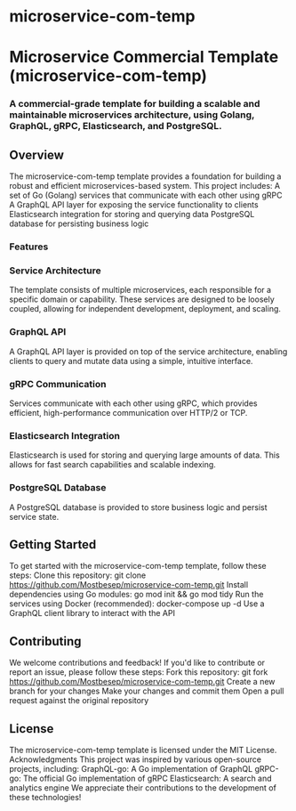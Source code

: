 # microservice-com-temp
# Microservice Commercial Template (microservice-com-temp)
### A commercial-grade template for building a scalable and maintainable microservices architecture, using Golang, GraphQL, gRPC, Elasticsearch, and PostgreSQL.
## Overview
The microservice-com-temp template provides a foundation for building a robust and efficient microservices-based system. This project includes:
A set of Go (Golang) services that communicate with each other using gRPC
A GraphQL API layer for exposing the service functionality to clients
Elasticsearch integration for storing and querying data
PostgreSQL database for persisting business logic
### Features
### Service Architecture
The template consists of multiple microservices, each responsible for a specific domain or capability. These services are designed to be loosely coupled, allowing for independent development, deployment, and scaling.
### GraphQL API
A GraphQL API layer is provided on top of the service architecture, enabling clients to query and mutate data using a simple, intuitive interface.
### gRPC Communication
Services communicate with each other using gRPC, which provides efficient, high-performance communication over HTTP/2 or TCP.
### Elasticsearch Integration
Elasticsearch is used for storing and querying large amounts of data. This allows for fast search capabilities and scalable indexing.
### PostgreSQL Database
A PostgreSQL database is provided to store business logic and persist service state.
## Getting Started
To get started with the microservice-com-temp template, follow these steps:
Clone this repository: git clone https://github.com/Mostbesep/microservice-com-temp.git
Install dependencies using Go modules: go mod init && go mod tidy
Run the services using Docker (recommended): docker-compose up -d
Use a GraphQL client library to interact with the API
## Contributing
We welcome contributions and feedback! If you'd like to contribute or report an issue, please follow these steps:
Fork this repository: git fork https://github.com/Mostbesep/microservice-com-temp.git
Create a new branch for your changes
Make your changes and commit them
Open a pull request against the original repository
## License
The microservice-com-temp template is licensed under the MIT License.
Acknowledgments
This project was inspired by various open-source projects, including:
GraphQL-go: A Go implementation of GraphQL
gRPC-go: The official Go implementation of gRPC
Elasticsearch: A search and analytics engine
We appreciate their contributions to the development of these technologies!